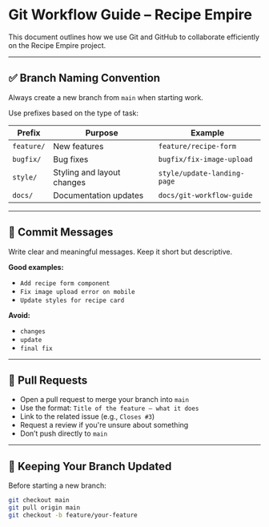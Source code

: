 # Git Workflow Guide – Recipe Empire

This document outlines how we use Git and GitHub to collaborate efficiently on the Recipe Empire project.

---

## ✅ Branch Naming Convention

Always create a new branch from `main` when starting work.

Use prefixes based on the type of task:

| Prefix      | Purpose                      | Example                        |
|-------------|------------------------------|--------------------------------|
| `feature/`  | New features                 | `feature/recipe-form`          |
| `bugfix/`   | Bug fixes                    | `bugfix/fix-image-upload`      |
| `style/`    | Styling and layout changes   | `style/update-landing-page`    |
| `docs/`     | Documentation updates        | `docs/git-workflow-guide`      |

---

## 💬 Commit Messages

Write clear and meaningful messages. Keep it short but descriptive.

**Good examples:**
- `Add recipe form component`
- `Fix image upload error on mobile`
- `Update styles for recipe card`

**Avoid:**
- `changes`
- `update`
- `final fix`

---

## 🔀 Pull Requests

- Open a pull request to merge your branch into `main`
- Use the format: `Title of the feature – what it does`
- Link to the related issue (e.g., `Closes #3`)
- Request a review if you're unsure about something
- Don’t push directly to `main`

---

## 🔁 Keeping Your Branch Updated

Before starting a new branch:

```bash
git checkout main
git pull origin main
git checkout -b feature/your-feature
